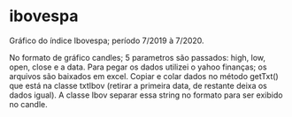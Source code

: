 # ibovespa
Gráfico do índice Ibovespa; período 7/2019 à 7/2020. 

No formato de gráfico candles; 5 parametros são passados: high, low, open, close e a data. Para pegar os dados utilizei o yahoo finanças; os arquivos são baixados em excel. Copiar e colar dados no método getTxt() que está na classe txtIbov (retirar a primeira data, de restante deixa os dados igual). A classe Ibov separar essa string no formato para ser exibido no candle. 
